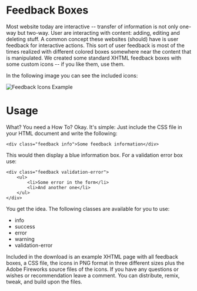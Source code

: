 Feedback Boxes
==============

Most website today are interactive -- transfer of information is not only one-way but two-way. User are interacting with content: adding, editing and deleting stuff. A common concept these websites (should) have is user feedback for interactive actions. This sort of user feedback is most of the times realized with different colored boxes somewhere near the content that is manipulated. We created some standard XHTML feedback boxes with some custom icons -- if you like them, use them.

In the following image you can see the included icons:

![Feedback Icons Example](http://github.com/designchuchi/dc.feedback_boxes/raw/master/dc-feedback-boxes-icons.jpg)

Usage
=====

What? You need a How To? Okay. It's simple: Just include the CSS file in your HTML document and write the following:

    <div class="feedback info">Some feedback information</div>

This would then display a blue information box. For a validation error box use:

    <div class="feedback validation-error">
        <ul>
            <li>Some error in the form</li>
            <li>And another one</li>
        </ul>
    </div>

You get the idea. The following classes are available for you to use:

- info
- success
- error
- warning
- validation-error

Included in the download is an example XHTML page with all feedback boxes, a CSS file, the icons in PNG format in three different sizes plus the Adobe Fireworks source files of the icons. If you have any questions or wishes or recommendation leave a comment. You can distribute, remix, tweak, and build upon the files.
